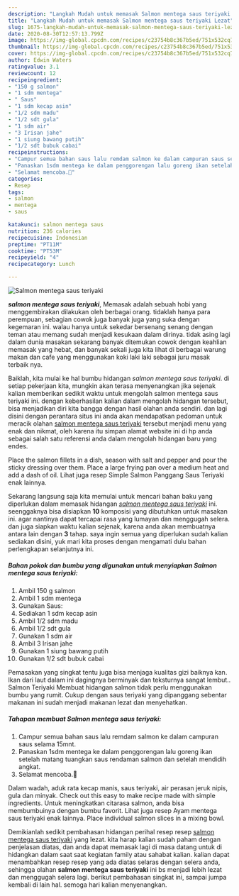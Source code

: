 ```yaml
---
description: "Langkah Mudah untuk memasak Salmon mentega saus teriyaki Lezat"
title: "Langkah Mudah untuk memasak Salmon mentega saus teriyaki Lezat"
slug: 1675-langkah-mudah-untuk-memasak-salmon-mentega-saus-teriyaki-lezat
date: 2020-08-30T12:57:13.799Z
image: https://img-global.cpcdn.com/recipes/c23754b8c367b5ed/751x532cq70/salmon-mentega-saus-teriyaki-foto-resep-utama.jpg
thumbnail: https://img-global.cpcdn.com/recipes/c23754b8c367b5ed/751x532cq70/salmon-mentega-saus-teriyaki-foto-resep-utama.jpg
cover: https://img-global.cpcdn.com/recipes/c23754b8c367b5ed/751x532cq70/salmon-mentega-saus-teriyaki-foto-resep-utama.jpg
author: Edwin Waters
ratingvalue: 3.1
reviewcount: 12
recipeingredient:
- "150 g salmon"
- "1 sdm mentega"
- " Saus"
- "1 sdm kecap asin"
- "1/2 sdm madu"
- "1/2 sdt gula"
- "1 sdm air"
- "3 Irisan jahe"
- "1 siung bawang putih"
- "1/2 sdt bubuk cabai"
recipeinstructions:
- "Campur semua bahan saus lalu remdam salmon ke dalam campuran saus selama 15mnt."
- "Panaskan 1sdm mentega ke dalam penggorengan lalu goreng ikan setelah matang tuangkan saus rendaman salmon dan setelah mendidih angkat."
- "Selamat mencoba.💁"
categories:
- Resep
tags:
- salmon
- mentega
- saus

katakunci: salmon mentega saus 
nutrition: 236 calories
recipecuisine: Indonesian
preptime: "PT11M"
cooktime: "PT53M"
recipeyield: "4"
recipecategory: Lunch

---
```



![Salmon mentega saus teriyaki](https://img-global.cpcdn.com/recipes/c23754b8c367b5ed/751x532cq70/salmon-mentega-saus-teriyaki-foto-resep-utama.jpg)

<b><i>salmon mentega saus teriyaki</i></b>, Memasak adalah sebuah hobi yang menggembirakan dilakukan oleh berbagai orang. tidaklah hanya para perempuan, sebagian cowok juga banyak juga yang suka dengan kegemaran ini. walau hanya untuk sekedar bersenang senang dengan teman atau memang sudah menjadi kesukaan dalam dirinya. tidak asing lagi dalam dunia masakan sekarang banyak ditemukan cowok dengan keahlian memasak yang hebat, dan banyak sekali juga kita lihat di berbagai warung makan dan cafe yang menggunakan koki laki laki sebagai juru masak terbaik nya.

Baiklah, kita mulai ke hal bumbu hidangan <i>salmon mentega saus teriyaki</i>. di setiap pekerjaan kita, mungkin akan terasa menyenangkan jika sejenak kalian memberikan sedikit waktu untuk mengolah salmon mentega saus teriyaki ini. dengan keberhasilan kalian dalam mengolah hidangan tersebut, bisa menjadikan diri kita bangga dengan hasil olahan anda sendiri. dan lagi disini dengan perantara situs ini anda akan mendapatkan pedoman untuk meracik olahan <u>salmon mentega saus teriyaki</u> tersebut menjadi menu yang enak dan nikmat, oleh karena itu simpan alamat website ini di hp anda sebagai salah satu referensi anda dalam mengolah hidangan baru yang endes.

Place the salmon fillets in a dish, season with salt and pepper and pour the sticky dressing over them. Place a large frying pan over a medium heat and add a dash of oil. Lihat juga resep Simple Salmon Panggang Saus Teriyaki enak lainnya.


Sekarang langsung saja kita memulai untuk mencari bahan baku yang diperlukan dalam memasak hidangan <u><i>salmon mentega saus teriyaki</i></u> ini. seenggaknya bisa disiapkan <b>10</b> komposisi yang dibutuhkan untuk masakan ini. agar nantinya dapat tercapai rasa yang lumayan dan menggugah selera. dan juga siapkan waktu kalian sejenak, karena anda akan membuatnya antara lain dengan <b>3</b> tahap. saya ingin semua yang diperlukan sudah kalian sediakan disini, yuk mari kita proses dengan mengamati dulu bahan perlengkapan selanjutnya ini.

<!--inarticleads1-->

##### Bahan pokok dan bumbu yang digunakan untuk menyiapkan Salmon mentega saus teriyaki:

1. Ambil 150 g salmon
1. Ambil 1 sdm mentega
1. Gunakan  Saus:
1. Sediakan 1 sdm kecap asin
1. Ambil 1/2 sdm madu
1. Ambil 1/2 sdt gula
1. Gunakan 1 sdm air
1. Ambil 3 Irisan jahe
1. Gunakan 1 siung bawang putih
1. Gunakan 1/2 sdt bubuk cabai


Pemasakan yang singkat tentu juga bisa menjaga kualitas gizi baiknya kan. Ikan dari laut dalam ini dagingnya berminyak dan teksturnya sangat lembut.. Salmon Teriyaki Membuat hidangan salmon tidak perlu menggunakan bumbu yang rumit. Cukup dengan saus teriyaki yang dipanggang sebentar makanan ini sudah menjadi makanan lezat dan menyehatkan. 

<!--inarticleads2-->

##### Tahapan membuat Salmon mentega saus teriyaki:

1. Campur semua bahan saus lalu remdam salmon ke dalam campuran saus selama 15mnt.
1. Panaskan 1sdm mentega ke dalam penggorengan lalu goreng ikan setelah matang tuangkan saus rendaman salmon dan setelah mendidih angkat.
1. Selamat mencoba.💁


Dalam wadah, aduk rata kecap manis, saus teriyaki, air perasan jeruk nipis, gula dan minyak. Check out this easy to make recipe made with simple ingredients. Untuk meningkatkan citarasa salmon, anda bisa membumbuinya dengan bumbu favorit. Lihat juga resep Ayam mentega saus teriyaki enak lainnya. Place individual salmon slices in a mixing bowl. 

Demikianlah sedikit pembahasan hidangan perihal resep resep <u>salmon mentega saus teriyaki</u> yang lezat. kita harap kalian sudah paham dengan penjelasan diatas, dan anda dapat memasak lagi di masa datang untuk di hidangkan dalam saat saat kegiatan family atau sahabat kalian. kalian dapat menambahkan resep resep yang ada diatas selaras dengan selera anda, sehingga olahan <b>salmon mentega saus teriyaki</b> ini bs menjadi lebih lezat dan menggugah selera lagi. berikut pembahasan singkat ini, sampai jumpa kembali di lain hal. semoga hari kalian menyenangkan.
